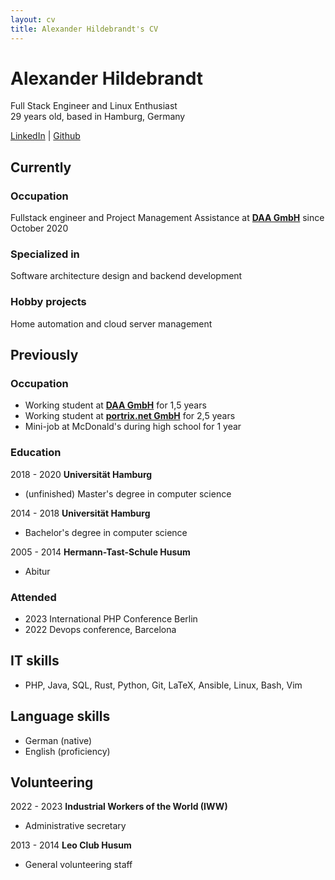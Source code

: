 ```yaml
---
layout: cv
title: Alexander Hildebrandt's CV
---
```

# Alexander Hildebrandt
Full Stack Engineer and Linux Enthusiast  
29 years old, based in Hamburg, Germany

<div id="webaddress">
<a href="https://www.linkedin.com/in/hildebro/">LinkedIn</a>
| <a href="http://github.com/hildebro">Github</a>
</div>

## Currently

### Occupation

Fullstack engineer and Project Management Assistance at __[DAA GmbH](https://www.daa.net/)__ since October 2020

### Specialized in

Software architecture design and backend development

### Hobby projects

Home automation and cloud server management


## Previously

### Occupation

- Working student at __[DAA GmbH](https://www.daa.net/)__ for 1,5 years
- Working student at __[portrix.net GmbH](https://portrix.net/ceemes/de/home/)__ for 2,5 years
- Mini-job at McDonald's during high school for 1 year

### Education

2018 - 2020 __Universität Hamburg__

- (unfinished) Master's degree in computer science

2014 - 2018 __Universität Hamburg__

- Bachelor's degree in computer science

2005 - 2014 __Hermann-Tast-Schule Husum__

- Abitur


### Attended

- 2023 International PHP Conference Berlin
- 2022 Devops conference, Barcelona

## IT skills

- PHP, Java, SQL, Rust, Python, Git, LaTeX, Ansible, Linux, Bash, Vim


## Language skills

- German (native)
- English (proficiency)


## Volunteering

2022 - 2023 __Industrial Workers of the World (IWW)__ 

- Administrative secretary


2013 - 2014 __Leo Club Husum__

- General volunteering staff


<!-- ### Footer

Last updated: October 2024 -->


